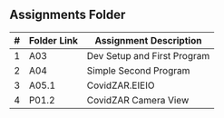 ##  Assignments Folder

|   #   | Folder Link | Assignment Description |
| :---: | ----------- | ---------------------- |
|   1   |    A03      | Dev Setup and First Program|
|   2   |    A04      | Simple Second Program|
|3|A05.1|CovidZAR.EIEIO|
|4|P01.2|CovidZAR Camera View|
